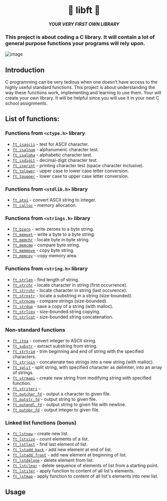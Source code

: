 <h1 align="center">
	📖 libft 📖
</h1>

<p align="center">
	<b><i>YOUR VERY FIRST OWN LIBRARY</i></b><br>
</p>

### This project is about coding a C library. It will contain a lot of general purpose functions your programs will rely upon.

![image](42_cursus_srcs/images/libft)

## Introduction

C programming can be very tedious when one doesn’t have access to the highly useful
standard functions. This project is about understanding the way these functions work,
implementing and learning to use them. Your will create your own library. It will be
helpful since you will use it in your next C school assignments.

## List of functions:

### Functions from `<ctype.h>` library

* [`ft_isascii`](srcs/ft_isascii.c)			- test for ASCII character.
* [`ft_isalnum`](srcs/ft_isalnum.c)			- alphanumeric character test.
* [`ft_isalpha`](srcs/ft_isalpha.c)			- alphabetic character test.
* [`ft_isdigit`](srcs/ft_isdigit.c)			- decimal-digit character test.
* [`ft_isprint`](srcs/ft_isprint.c)			- printing character test (space character inclusive).
* [`ft_tolower`](srcs/ft_tolower.c)			- upper case to lower case letter conversion.
* [`ft_toupper`](srcs/ft_toupper.c)			- lower case to upper case letter conversion.

### Functions from `<stdlib.h>` library

* [`ft_atoi`](srcs/ft_atoi.c)		- convert ASCII string to integer.
* [`ft_calloc`](srcs/ft_calloc.c)	- memory allocation.

### Functions from `<strings.h>` library

* [`ft_bzero`](srcs/ft_bzero.c)		- write zeroes to a byte string.
* [`ft_memset`](srcs/ft_memset.c)		- write a byte to a byte string.
* [`ft_memchr`](srcs/ft_memchr.c)		- locate byte in byte string.
* [`ft_memcmp`](srcs/ft_memcmp.c)		- compare byte string.
* [`ft_memmove`](srcs/ft_memmove.c)	- copy byte string.
* [`ft_memcpy`](srcs/ft_memcpy.c)		- copy memory area.

### Functions from `<string.h>` library

* [`ft_strlen`](srcs/ft_strlen.c)				- find length of string.
* [`ft_strchr`](srcs/ft_strchr.c)				- locate character in string (first occurrence).
* [`ft_strrchr`](srcs/ft_strrchr.c)			- locate character in string (last occurence).
* [`ft_strnstr`](srcs/ft_strnstr.c)			- locate a substring in a string (size-bounded).
* [`ft_strncmp`](srcs/ft_strncmp.c) 			- compare strings (size-bounded).
* [`ft_strdup`](srcs/ft_strdup.c)				- save a copy of a string (with malloc).
* [`ft_strlcpy`](srcs/ft_strlcpy.c)			- size-bounded string copying.
* [`ft_strlcat`](srcs/ft_strlcat.c)			- size-bounded string concatenation.

### Non-standard functions

* [`ft_itoa`](srcs/ft_itoa.c)					- convert integer to ASCII string.
* [`ft_substr`](srcs/ft_substr.c)				- extract substring from string.
* [`ft_strtrim`](srcs/ft_strtrim.c)			- trim beginning and end of string with the specified characters.
* [`ft_strjoin`](srcs/ft_strjoin.c)			- concatenate two strings into a new string (with malloc).
* [`ft_split`](srcs/ft_split.c)				- split string, with specified character as delimiter, into an array of strings.
* [`ft_strmapi`](srcs/ft_strmapi.c)			- create new string from modifying string with specified function.
* [`ft_striteri`](srcs/ft_striteri.c)			- 
* [`ft_putchar_fd`](srcs/ft_putchar_fd.c)		- output a character to given file.
* [`ft_putstr_fd`](srcs/ft_putstr_fd.c)		- output string to given file.
* [`ft_putendl_fd`](srcs/ft_putendl_fd.c)		- output string to given file with newline.
* [`ft_putnbr_fd`](srcs/ft_putnbr_fd.c)		- output integer to given file.

### Linked list functions (bonus)

* [`ft_lstnew`](srcs_bonus/ft_lstnew.c)				- create new list.
* [`ft_lstsize`](srcs_bonus/ft_lstsize.c)			- count elements of a list.
* [`ft_lstlast`](srcs_bonus/ft_lstlast.c)			- find last element of list.
* [`ft_lstadd_back`](srcs_bonus/ft_lstadd_back.c)	- add new element at end of list.
* [`ft_lstadd_front`](srcs_bonus/ft_lstadd_front.c)	- add new element at beginning of list.
* [`ft_lstdelone`](srcs_bonus/ft_lstdelone.c)		- delete element from list.
* [`ft_lstclear`](srcs_bonus/ft_lstclear.c)			- delete sequence of elements of list from a starting point.
* [`ft_lstiter`](srcs_bonus/ft_lstiter.c)			- apply function to content of all list's elements.
* [`ft_lstmap`](srcs_bonus/ft_lstmap.c)				- apply function to content of all list's elements into new list.

## Usage
